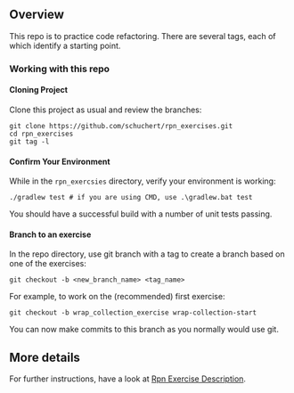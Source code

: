 ## Overview

This repo is to practice code refactoring. There are several tags, 
each of which identify a starting point.

### Working with this repo

#### Cloning Project

Clone this project as usual and review the branches:
```terminal
git clone https://github.com/schuchert/rpn_exercises.git
cd rpn_exercises
git tag -l
```

#### Confirm Your Environment
While in the `rpn_exercsies` directory, verify your environment is working:
```terminal
./gradlew test # if you are using CMD, use .\gradlew.bat test
```

You should have a successful build with a number of unit tests passing.

#### Branch to an exercise
In the repo directory, use git branch with a tag to create a branch based on one of the exercises:
```terminal
git checkout -b <new_branch_name> <tag_name>
```

For example, to work on the (recommended) first exercise:
```termainl
git checkout -b wrap_collection_exercise wrap-collection-start
```

You can now make commits to this branch as you normally would use git.

## More details
For further instructions, have a look at [Rpn Exercise Description](https://schuchert.github.io/wikispaces/pages/java/rpnexercises/RpnExercises.html).
